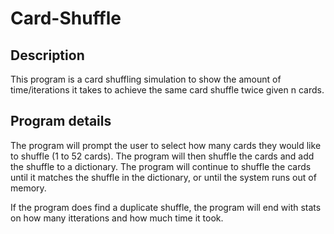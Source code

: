 # Card-Shuffle

## Description 
This program is a card shuffling simulation to show the amount of time/iterations it takes to achieve the same card shuffle twice given n cards.

## Program details
The program will prompt the user to select how many cards they would like to shuffle (1 to 52 cards).
The program will then shuffle the cards and add the shuffle to a dictionary.
The program will continue to shuffle the cards until it matches the shuffle in the dictionary,
or until the system runs out of memory.

If the program does find a duplicate shuffle, the program will end with stats on how many itterations and how much time it took.
